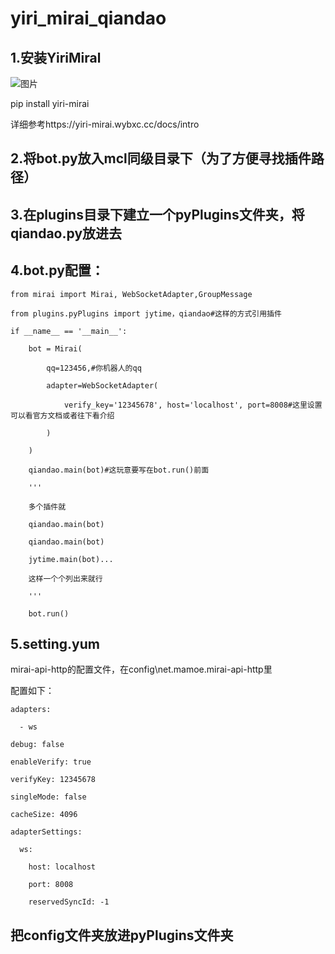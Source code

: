# yiri_mirai_qiandao
## 1.安装YiriMiral
![图片](https://user-images.githubusercontent.com/80308986/169965484-3d1cf650-45c9-4e45-a61c-dda9fd0d49e3.png)

pip install yiri-mirai

详细参考https://yiri-mirai.wybxc.cc/docs/intro

## 2.将bot.py放入mcl同级目录下（为了方便寻找插件路径）

## 3.在plugins目录下建立一个pyPlugins文件夹，将qiandao.py放进去

## 4.bot.py配置：

```  
from mirai import Mirai, WebSocketAdapter,GroupMessage

from plugins.pyPlugins import jytime，qiandao#这样的方式引用插件

if __name__ == '__main__':

    bot = Mirai(
    
        qq=123456,#你机器人的qq 
        
        adapter=WebSocketAdapter(
        
            verify_key='12345678', host='localhost', port=8008#这里设置可以看官方文档或者往下看介绍
            
        )
        
    )
    
    qiandao.main(bot)#这玩意要写在bot.run()前面
    
    '''
    
    多个插件就
    
    qiandao.main(bot)
    
    qiandao.main(bot)
    
    jytime.main(bot)...
    
    这样一个个列出来就行
    
    '''
    
    bot.run()
```  
    
## 5.setting.yum

mirai-api-http的配置文件，在config\net.mamoe.mirai-api-http里

配置如下：

```  
adapters:

  - ws
  
debug: false

enableVerify: true

verifyKey: 12345678

singleMode: false

cacheSize: 4096

adapterSettings:

  ws:
  
    host: localhost
    
    port: 8008
    
    reservedSyncId: -1
```  
    
## 把config文件夹放进pyPlugins文件夹
